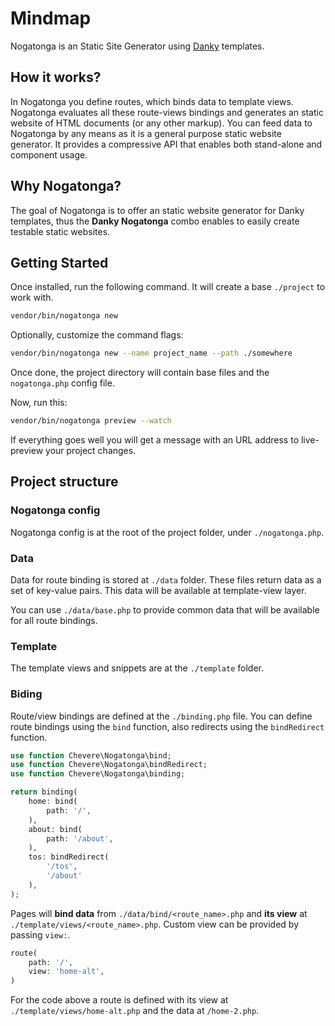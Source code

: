 # Mindmap

Nogatonga is an Static Site Generator using [Danky](https://chevere.org/packages/danky) templates.

## How it works?

In Nogatonga you define routes, which binds data to template views. Nogatonga evaluates all these route-views bindings and generates an static website of HTML documents (or any other markup). You can feed data to Nogatonga by any means as it is a general purpose static website generator. It provides a compressive API that enables both stand-alone and component usage.

## Why Nogatonga?

The goal of Nogatonga is to offer an static website generator for Danky templates, thus the **Danky Nogatonga** combo enables to easily create testable static websites.

## Getting Started

Once installed, run the following command. It will create a base `./project` to work with.

```sh
vendor/bin/nogatonga new
```

Optionally, customize the command flags:

```sh
vendor/bin/nogatonga new --name project_name --path ./somewhere
```

Once done, the project directory will contain base files and the `nogatonga.php` config file.

Now, run this:

```sh
vendor/bin/nogatonga preview --watch
```

If everything goes well you will get a message with an URL address to live-preview your project changes.

## Project structure

### Nogatonga config

Nogatonga config is at the root of the project folder, under `./nogatonga.php`.

### Data

Data for route binding is stored at `./data` folder. These files return data as a set of key-value pairs. This data will be available at template-view layer.

You can use `./data/base.php` to provide common data that will be available for all route bindings.

### Template

The template views and snippets are at the `./template` folder.

### Biding

Route/view bindings are defined at the `./binding.php` file. You can define route bindings using the `bind` function, also redirects using the `bindRedirect` function.

```php
use function Chevere\Nogatonga\bind;
use function Chevere\Nogatonga\bindRedirect;
use function Chevere\Nogatonga\binding;

return binding(
    home: bind(
        path: '/',
    ),
    about: bind(
        path: '/about',
    ),
    tos: bindRedirect(
        '/tos',
        '/about'
    ),
);
```

Pages will **bind data** from `./data/bind/<route_name>.php` and **its view** at `./template/views/<route_name>.php`. Custom view can be provided by passing `view:`.

```php
route(
    path: '/',
    view: 'home-alt',
)
```

For the code above a route is defined with its view at `./template/views/home-alt.php` and the data at `/home-2.php`.
